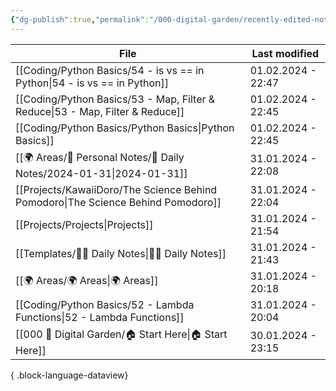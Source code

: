 ```yaml
---
{"dg-publish":true,"permalink":"/000-digital-garden/recently-edited-notes/","dgPassFrontmatter":true,"noteIcon":"3","created":"2023-12-14T09:05:52.599+05:30","updated":"2023-12-14T09:12:44.868+05:30"}
---
```


| File                                                                                | Last modified      |
| ----------------------------------------------------------------------------------- | ------------------ |
| [[Coding/Python Basics/54 - is vs == in Python\|54 - is vs == in Python]]        | 01.02.2024 - 22:47 |
| [[Coding/Python Basics/53 - Map, Filter & Reduce\|53 - Map, Filter & Reduce]]    | 01.02.2024 - 22:45 |
| [[Coding/Python Basics/Python Basics\|Python Basics]]                            | 01.02.2024 - 22:45 |
| [[🌍 Areas/📧 Personal Notes/📓 Daily Notes/2024-01-31\|2024-01-31]]             | 31.01.2024 - 22:08 |
| [[Projects/KawaiiDoro/The Science Behind Pomodoro\|The Science Behind Pomodoro]] | 31.01.2024 - 22:04 |
| [[Projects/Projects\|Projects]]                                                  | 31.01.2024 - 21:54 |
| [[Templates/✍🏻 Daily Notes\|✍🏻 Daily Notes]]                                   | 31.01.2024 - 21:43 |
| [[🌍 Areas/🌍 Areas\|🌍 Areas]]                                                  | 31.01.2024 - 20:18 |
| [[Coding/Python Basics/52 - Lambda Functions\|52 - Lambda Functions]]            | 31.01.2024 - 20:04 |
| [[000 🏡 Digital Garden/🏠 Start Here\|🏠 Start Here]]                           | 30.01.2024 - 23:15 |

{ .block-language-dataview}